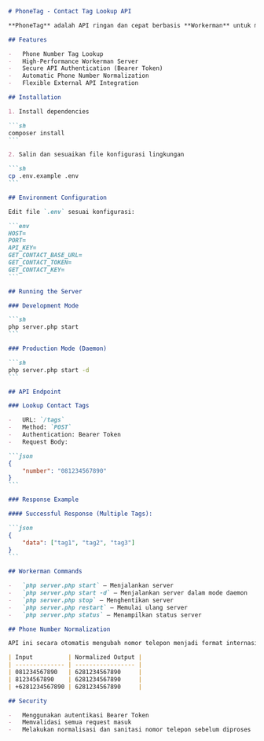 ````markdown
# PhoneTag - Contact Tag Lookup API

**PhoneTag** adalah API ringan dan cepat berbasis **Workerman** untuk mengambil tag kontak berdasarkan nomor telepon. Cocok untuk integrasi cepat dengan layanan eksternal dalam mengidentifikasi atau mengklasifikasikan nomor telepon.

## Features

-   Phone Number Tag Lookup
-   High-Performance Workerman Server
-   Secure API Authentication (Bearer Token)
-   Automatic Phone Number Normalization
-   Flexible External API Integration

## Installation

1. Install dependencies

```sh
composer install
```

2. Salin dan sesuaikan file konfigurasi lingkungan

```sh
cp .env.example .env
```

## Environment Configuration

Edit file `.env` sesuai konfigurasi:

```env
HOST=
PORT=
API_KEY=
GET_CONTACT_BASE_URL=
GET_CONTACT_TOKEN=
GET_CONTACT_KEY=
```

## Running the Server

### Development Mode

```sh
php server.php start
```

### Production Mode (Daemon)

```sh
php server.php start -d
```

## API Endpoint

### Lookup Contact Tags

-   URL: `/tags`
-   Method: `POST`
-   Authentication: Bearer Token
-   Request Body:

```json
{
	"number": "081234567890"
}
```

### Response Example

#### Successful Response (Multiple Tags):

```json
{
	"data": ["tag1", "tag2", "tag3"]
}
```

## Workerman Commands

-   `php server.php start` — Menjalankan server
-   `php server.php start -d` — Menjalankan server dalam mode daemon
-   `php server.php stop` — Menghentikan server
-   `php server.php restart` — Memulai ulang server
-   `php server.php status` — Menampilkan status server

## Phone Number Normalization

API ini secara otomatis mengubah nomor telepon menjadi format internasional Indonesia (`628`):

| Input          | Normalized Output |
| -------------- | ----------------- |
| 081234567890   | 6281234567890     |
| 81234567890    | 6281234567890     |
| +6281234567890 | 6281234567890     |

## Security

-   Menggunakan autentikasi Bearer Token
-   Memvalidasi semua request masuk
-   Melakukan normalisasi dan sanitasi nomor telepon sebelum diproses
````
